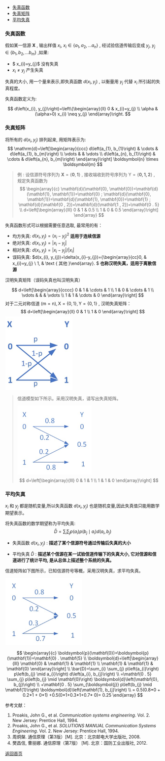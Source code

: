 - [失真函数](#失真函数)
- [失真矩阵](#失真矩阵)
- [平均失真](#平均失真)


### 失真函数

假如某一信源  $\mathbf{X}$ , 输出样值  $x_{i}$, $x_{i} \in\{a_{1}, a_{2}, \ldots a_{n}\}$ , 经试验信道传输后变成  $y_{j}$, $y_{j} \in\{b_{1}, b_{2}, \ldots b_{m}\}$ ,如果:

+ $ x_{i}=y_{j}$  没有失真
+ $x_{i} \neq y_{j}$   产生失真

失真的大小, 用一个量来表示,即失真函数  $d(x_{i}, y_{j})$ , 以衡量用  $y_{j}$  代替  $x_{i}$  所引起的失真程度。

失真函数定义为:


$$
d\left(x_{i}, y_{j}\right)=\left\{\begin{array}{ll}
0 & x_{i}=y_{j} \\
\alpha & (\alpha>0)  x_{i} \neq y_{j}
\end{array}\right.
$$



### 失真矩阵

将所有的  $d(x_{i}, y_{j})$  排列起来, 用矩阵表示为:
$$
\mathrm{d}=\left[\begin{array}{ccc}
d\left(a_{1}, b_{1}\right) & \cdots & d\left(a_{1}, b_{m}\right) \\
\vdots & & \vdots \\
d\left(a_{n}, b_{1}\right) & \cdots & d\left(a_{n}, b_{m}\right)
\end{array}\right] \boldsymbol{n} \times \boldsymbol{m}
$$

> 例 : 设信源符号序列为  $\mathbf{X}=\{\mathbf{0}, \mathbf{1}\}$ , 接收端收到符号序列为  $\mathrm{Y}=\{\mathbf{0 , 1 , 2}\}$ , 规定失真函数为
> $$
> \begin{array}{c}
> \mathbf{d}(\mathbf{0}, \mathbf{0})=\mathbf{d}(\mathbf{1}, \mathbf{1})=\mathbf{0} ; \mathbf{d}(\mathbf{0}, \mathbf{1})=\mathbf{d}(\mathbf{1}, \mathbf{0})=\mathbf{1} ; \mathbf{d}(\mathbf{0 , 2})=\mathbf{d}(\mathbf{1 , 2})=\mathbf{0 . 5} \\
> d=\left[\begin{array}{lll}
> 0 & 1 & 0.5 \\
> 1 & 0 & 0.5
> \end{array}\right]
> \end{array}
> $$

失真函数形式可以根据需要任意选取, 最常用的有：

- 均方失真:  $d(x_{i}, y_{j})=(x_{i}-y_{j})^{2}$     **适用于连续信源**
- 绝对失真:  $d(x_{i}, y_{j})=|x_{i}-y_{j}|$ 
- 相对失真:  $d(x_{i}, y_{j})=|x_{i}-y_{j}| /|x_{i}|$ 
- 误码失真:  $d(x_{i}, y_{j})=\delta(x_{i}-y_{j})=\{\begin{array}{cc}0, & x_{i}=y_{j} \\ 1, & \text { 其他 }\end{array}. $      **也称汉明失真，适用于离散信源**

汉明失真矩阵（误码失真也叫汉明失真）

$$
d=\left[\begin{array}{cccc}
0 & 1 & \cdots & 1 \\
1 & 0 & \cdots & 1 \\
\vdots & & & \vdots \\
1 & 1 & \cdots & 0
\end{array}\right]
$$
对于二元对称信道  $(\mathrm{m}=\mathrm{n}), \mathrm{X}=\{0,1\}, \mathrm{Y}=\{0,1\}$ , 汉明失真矩阵：
$$
d=\left[\begin{array}{ll}
0 & 1 \\
1 & 0
\end{array}\right]
$$
![](https://raw.githubusercontent.com/timerring/picgo/master/picbed/image-20230207112449128.png)

> 信道模型如下所示。采用汉明失真，请写出失真矩阵。
>
> ![](https://raw.githubusercontent.com/timerring/picgo/master/picbed/image-20230207112555945.png)
> $$
> d=\left[\begin{array}{lll}
> 0 & 1 & 1 \\
> 1 & 1 & 0
> \end{array}\right]
> $$

### 平均失真

 $x_{i}$  和  $y_{j}$  都是随机变量,所以失真函数  $d(x_{i}, y_{j})$  也是随机变量,因此失真值只能用数学期望表示。 

将失真函数的数学期望称为平均失真:
$$
\bar{D}=\sum_{i} \sum_{j} p\left(a_{i}\right) p\left(b_{j} \mid a_{i}\right) d\left(a_{i}, b_{j}\right)
$$

+ 失真函数  $d(x_{i}, y_{j})$  : **描述了某个信源符号通过传输后失真的大小**

+ 平均失真  $\bar{D}$  : **描述某个信源在某一试验信道传输下的失真大小, 它对信源和信道进行了统计平均, 是从总体上描述整个系统的失真。**



信道矩阵如下图所示，已知信源符号等概，采用汉明失真，求平均失真。

![](https://raw.githubusercontent.com/timerring/picgo/master/picbed/image-20230207122719969.png)


$$
\begin{array}{c}
\boldsymbol{p}(\mathbf{0})=\boldsymbol{p}(\mathbf{1})=\mathbf{0} . \mathbf{5} \\
\boldsymbol{d}=\left[\begin{array}{lll}
\mathbf{0} & \mathbf{1} & \mathbf{1} \\
\mathbf{1} & \mathbf{1} & \mathbf{0}
\end{array}\right] \\
\bar{D}=\sum_{i} \sum_{j} p\left(a_{i}\right) p\left(b_{j} \mid a_{i}\right) d\left(a_{i}, b_{j}\right) \\
=\mathbf{0 . 5} \sum_{j} p\left(b_{j} \mid \mathbf{0}\right) \boldsymbol{d}\left(\mathbf{0}, b_{j}\right) \\
+\mathbf{0 . 5} \sum_{\boldsymbol{j}} p\left(b_{j} \mid \mathbf{1}\right) \boldsymbol{d}\left(\mathbf{1}, b_{j}\right) \\
= 0.5(0.8*0 + 0.2*1 + 0*1)
+0.5(0*1+0.3*1+0.7* 0)= 0.25
\end{array}
$$





参考文献：

1. Proakis, John G., et al. *Communication systems engineering*. Vol. 2. New Jersey: Prentice Hall, 1994.
2. Proakis, John G., et al. *SOLUTIONS MANUAL Communication Systems Engineering*. Vol. 2. New Jersey: Prentice Hall, 1994.
3. 周炯槃. 通信原理（第3版）[M\]. 北京：北京邮电大学出版社, 2008.
4. 樊昌信, 曹丽娜. 通信原理（第7版） [M\]. 北京：国防工业出版社, 2012.



[返回首页](https://github.com/timerring/information-theory)